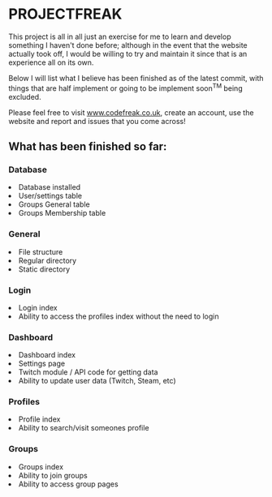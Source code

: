 # PROJECTFREAK
This project is all in all just an exercise for me to learn and develop something I haven't done before; although in the event that the website actually took off, I would be willing to try and maintain it since that is an experience all on its own.

Below I will list what I believe has been finished as of the latest commit, with things that are half implement or going to be implement soon<sup>TM</sup> being excluded.


Please feel free to visit www.codefreak.co.uk, create an account, use the website and report and issues that you come across!

## What has been finished so far:

### Database
<li>Database installed</li>
<li>User/settings table</li>
<li>Groups General table</li>
<li>Groups Membership table</li>

### General
<li>File structure</li>
<li>Regular directory</li>
<li>Static directory</li>

### Login
<li>Login index</li>
<li>Ability to access the profiles index without the need to login</li>

### Dashboard
<li>Dashboard index</li>
<li>Settings page</li>
<li>Twitch module / API code for getting data</li>
<li>Ability to update user data (Twitch, Steam, etc)</li>

### Profiles
<li>Profile index</li>
<li>Ability to search/visit someones profile</li>

### Groups
<li>Groups index</li>
<li>Ability to join groups</li>
<li>Ability to access group pages</li>





